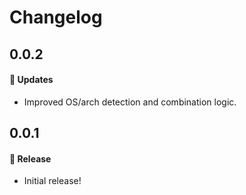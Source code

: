 # Changelog

## 0.0.2

#### 🚀 Updates

- Improved OS/arch detection and combination logic.

## 0.0.1

#### 🎉 Release

- Initial release!
